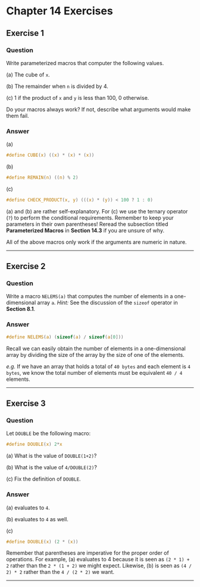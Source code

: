 # Chapter 14 Exercises #

## Exercise 1 ##

### **Question** ##

Write parameterized macros that computer the following values.

(a) The cube of `x`.

(b) The remainder when `n` is divided by 4.

(c) 1 if the product of `x` and `y` is less than 100, 0 otherwise.

Do your macros always work? If not, describe what arguments would make them fail.

### **Answer**  ###

(a)

```C
#define CUBE(x) ((x) * (x) * (x))
```
(b)

```C
#define REMAIN(n) ((n) % 2)
```

(c)

```C
#define CHECK_PRODUCT(x, y) (((x) * (y)) < 100 ? 1 : 0)
```

(a) and (b) are rather self-explanatory. For (c) we use the ternary operator (`?`) to perform the conditional requirements. Remember to keep your parameters in their own parentheses! Reread the subsection titled **Parameterized Macros** in **Section 14.3** if you are unsure of why.

All of the above macros only work if the arguments are numeric in nature.

---

## Exercise 2 ##

### **Question** ##

Write a macro `NELEMS(a)` that computes the number of elements in a one-dimensional array `a`. *Hint:* See the discussion of the `sizeof` operator in **Section 8.1**.

### **Answer**  ###

```C
#define NELEMS(a) (sizeof(a) / sizeof(a[0]))
```
Recall we can easily obtain the number of elements in a one-dimensional array by dividing the size of the array by the size of one of the elements.

*e.g.* If we have an array that holds a total of `40 bytes` and each element is `4 bytes`, we know the total number of elements must be equivalent `40 / 4` elements.

---

## Exercise 3 ##

### **Question** ##

Let `DOUBLE` be the following macro:

```C
#define DOUBLE(x) 2*x
```
(a) What is the value of `DOUBLE(1+2)`?

(b) What is the value of `4/DOUBLE(2)`?

(c) Fix the definition of `DOUBLE`.


### **Answer**  ###

(a) evaluates to `4`.

(b) evaluates to `4` as well.

(c)

```C
#define DOUBLE(x) (2 * (x))
```

Remember that parentheses are imperative for the proper order of operations. For example, (a) evaluates to 4 because it is seen as `(2 * 1) + 2` rather than the `2 * (1 + 2)` we might expect. Likewise, (b) is seen as `(4 / 2) * 2` rather than the `4 / (2 * 2)` we want.

---